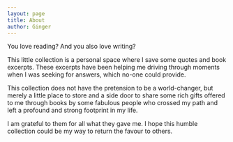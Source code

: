 ```yaml
---
layout: page
title: About
author: Ginger
---
```


You love reading? And you also love writing? 

This little collection is a personal space where I save some quotes and book excerpts. These excerpts have been helping me driving through moments when I was seeking for answers, which no-one could provide.

This collection does not have the pretension to be a world-changer, but merely a little place to store and a side door to share some rich gifts offered to me through books by some fabulous people who crossed my path and left a profound and strong footprint in my life.

I am grateful to them for all what they gave me. I hope this humble collection could be my way to return the favour to others.
